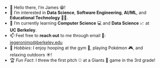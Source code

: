 - 👋 Hello there, I’m James 😁!
- 👀 I’m interested in **Data Science**, **Software Engineering**, **AI/ML**, and **Educational Technology** 🧑‍🏫.
- 📖 I’m currently learning **Computer Science** 💻 and **Data Science** 📈 at **UC Berkeley**.
- 📫 Feel free to **reach out** to me through email 📧: jegeronimo@berkeley.edu
- 🥋 _Hobbies_: I enjoy hooping at the gym 🏀, playing Pokémon 🎮, and relaxing outdoors ☀️!
- 🏆 _Fun Fact_: I threw the first pitch ⚾ at a Giants 🌉 game in the 3rd grade!

<!---
jegeronimo/jegeronimo is a ✨ special ✨ repository because its `README.md` (this file) appears on your GitHub profile.
You can click the Preview link to take a look at your changes.
--->
